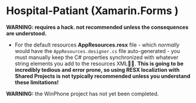 Hospital-Patiant (Xamarin.Forms )
=============

**WARNING: requires a hack. not recommended unless the consequences are understood.**


* For the default resources **AppResources.resx** file - which *normally* would have the `AppResources.designer.cs` file auto-generated - you must manually keep the C# properties synchronized with whatever string elements you add to the resources XML. **This is going to be incredibly tedious and error prone, so using RESX localiztion with Shared Projects is not typically recommended unless you understand these limitations!**


**WARNING:** the WinPhone project has not yet been completed.
